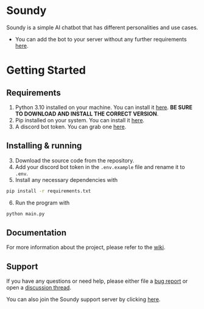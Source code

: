 # Soundy
Soundy is a simple AI chatbot that has different personalities and use cases.

* You can add the bot to your server without any further requirements [here](https://discord.com/api/oauth2/authorize?client_id=1072798110671175690&permissions=1627758526455&scope=bot).

# Getting Started
## Requirements
1. Python 3.10 installed on your machine. You can install it [here](https://www.python.org/downloads/). **BE SURE TO DOWNLOAD AND INSTALL THE CORRECT VERSION**.
2. Pip installed on your system. You can install it [here](https://pip.pypa.io/en/stable/installation/).
3. A discord bot token. You can grab one [here](https://discord.com/developers/applications).
## Installing & running
3. Download the source code from the repository. 
4. Add your discord bot token in the `.env.example` file and rename it to `.env`.
5. Install any necessary dependencies with
```bash
pip install -r requirements.txt
```
6. Run the program with 
```bash
python main.py
```

## Documentation 

For more information about the project, please refer to the [wiki](https://github.com/Pandy999/Soundy/wiki).

## Support 

If you have any questions or need help, please either file a [bug report](https://github.com/Pandy999/Soundy/issues/new/choose) or open a [discussion thread](https://github.com/Pandy999/Soundy/discussions).

You can also join the Soundy support server by clicking [here](https://discord.gg/33M9RBxZmF).
